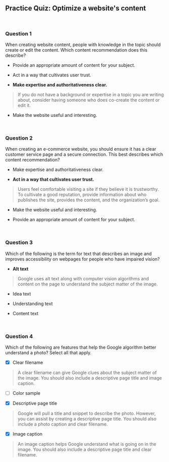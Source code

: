 ## Practice Quiz: Optimize a website's content

<br>

### Question 1

When creating website content, people with knowledge in the topic should create or edit the content. Which content recommendation does this describe?

- Provide an appropriate amount of content for your subject.

- Act in a way that cultivates user trust.

- **Make expertise and authoritativeness clear.**

> If you do not have a background or expertise in a topic you are writing about, consider having someone who does co-create the content or edit it.

- Make the website useful and interesting.

<br>

### Question 2

When creating an e-commerce website, you should ensure it has a clear customer service page and a secure connection. This best describes which content recommendation?

- Make expertise and authoritativeness clear.

- **Act in a way that cultivates user trust.**

> Users feel comfortable visiting a site if they believe it is trustworthy. To cultivate a good reputation, provide information about who publishes the site, provides the content, and the organization’s goal.

- Make the website useful and interesting.

- Provide an appropriate amount of content for your subject.

<br>

### Question 3

Which of the following is the term for text that describes an image and improves accessibility on webpages for people who have impaired vision?

- **Alt text**

> Google uses alt text along with computer vision algorithms and content on the page to understand the subject matter of the image.

- Idea text

- Understanding text

- Content text

<br>

### Question 4

Which of the following are features that help the Google algorithm better understand a photo? Select all that apply.

+ [x] Clear filename

> A clear filename can give Google clues about the subject matter of the image. You should also include a descriptive page title and image caption.

+ [ ] Color sample

+ [x] Descriptive page title

> Google will pull a title and snippet to describe the photo. However, you can assist by creating a descriptive page title. You should also include a photo caption and clear filename.

+ [x] Image caption

> An image caption helps Google understand what is going on in the image. You should also include a descriptive page title and clear filename.
